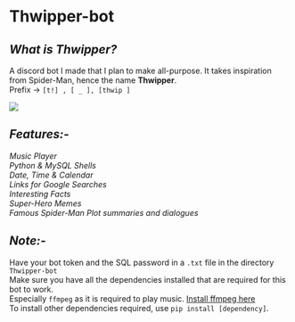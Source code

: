 # Thwipper-bot

_<h2>What is Thwipper?</h2>_
A discord bot I made that I plan to make all-purpose. It takes inspiration from Spider-Man, hence the name <strong>Thwipper</strong>.<br>
Prefix -> `[t!] , [ _ ], [thwip ]`<br>

<img src="Marvel's Spider-Man_20210315230807.jpg"></img>

_<h2>Features:-</h2>_
_Music Player_<br> 
_Python & MySQL Shells_<br> 
_Date, Time & Calendar_ <br>
_Links for Google Searches_<br>
_Interesting Facts_<br>
_Super-Hero Memes_<br>
_Famous Spider-Man Plot summaries and dialogues_<br>


_<h2>Note:-</h2>_
Have your bot token and the SQL password in a `.txt` file in the directory `Thwipper-bot`<br>
Make sure you have all the dependencies installed that are required for this bot to work.<br>
Especially `ffmpeg` as it is required to play music.
<a href="https://ffmpeg.org/download.html">Install ffmpeg here</a><br>
To install other dependencies required, use `pip install [dependency]`.
